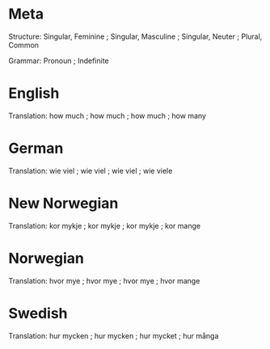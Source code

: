 Meta
====

Structure: Singular, Feminine ; Singular, Masculine ; Singular, Neuter ; Plural, Common

Grammar:   Pronoun ; Indefinite



English
=======

Translation: how much ; how much ; how much ; how many



German
======

Translation: wie viel ; wie viel ; wie viel ; wie viele



New Norwegian
=============

Translation: kor mykje ; kor mykje ; kor mykje ; kor mange



Norwegian
=========

Translation: hvor mye ; hvor mye ; hvor mye ; hvor mange



Swedish
=======

Translation: hur mycken ; hur mycken ; hur mycket ; hur många
